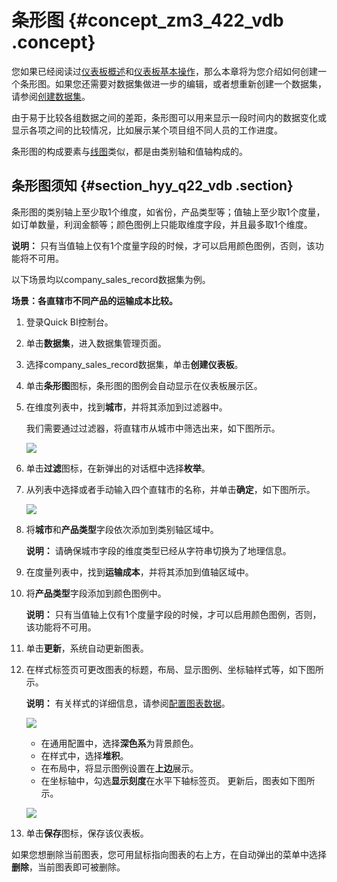 # 条形图 {#concept_zm3_422_vdb .concept}

您如果已经阅读过[仪表板概述](cn.zh-CN/快速入门/报表制作/仪表板概述.md#)和[仪表板基本操作](cn.zh-CN/快速入门/报表制作/仪表板基本操作/仪表板基本操作.md#)，那么本章将为您介绍如何创建一个条形图。如果您还需要对数据集做进一步的编辑，或者想重新创建一个数据集，请参阅[创建数据集](cn.zh-CN/快速入门/数据建模/管理数据集/创建数据集.md#)。

由于易于比较各组数据之间的差距，条形图可以用来显示一段时间内的数据变化或显示各项之间的比较情况，比如展示某个项目组不同人员的工作进度。

条形图的构成要素与[线图](cn.zh-CN/快速入门/报表制作/仪表板图表制作/线图.md#)类似，都是由类别轴和值轴构成的。

## 条形图须知 {#section_hyy_q22_vdb .section}

条形图的类别轴上至少取1个维度，如省份，产品类型等；值轴上至少取1个度量，如订单数量，利润金额等；颜色图例上只能取维度字段，并且最多取1个维度。

**说明：** 只有当值轴上仅有1个度量字段的时候，才可以启用颜色图例，否则，该功能将不可用。

以下场景均以company\_sales\_record数据集为例。

**场景：各直辖市不同产品的运输成本比较。**

1.  登录Quick BI控制台。
2.  单击**数据集**，进入数据集管理页面。
3.  选择company\_sales\_record数据集，单击**创建仪表板**。
4.  单击**条形图**图标，条形图的图例会自动显示在仪表板展示区。
5.  在维度列表中，找到**城市**，并将其添加到过滤器中。

    我们需要通过过滤器，将直辖市从城市中筛选出来，如下图所示。

    ![](http://static-aliyun-doc.oss-cn-hangzhou.aliyuncs.com/assets/img/9127/15332779241691_zh-CN.png)

6.  单击**过滤**图标，在新弹出的对话框中选择**枚举**。
7.  从列表中选择或者手动输入四个直辖市的名称，并单击**确定**，如下图所示。

    ![](http://static-aliyun-doc.oss-cn-hangzhou.aliyuncs.com/assets/img/9127/15332779251692_zh-CN.png)

8.  将**城市**和**产品类型**字段依次添加到类别轴区域中。

    **说明：** 请确保城市字段的维度类型已经从字符串切换为了地理信息。

9.  在度量列表中，找到**运输成本**，并将其添加到值轴区域中。
10. 将**产品类型**字段添加到颜色图例中。

    **说明：** 只有当值轴上仅有1个度量字段的时候，才可以启用颜色图例，否则，该功能将不可用。

11. 单击**更新**，系统自动更新图表。
12. 在样式标签页可更改图表的标题，布局、显示图例、坐标轴样式等，如下图所示。

    **说明：** 有关样式的详细信息，请参阅[配置图表数据](cn.zh-CN/快速入门/报表制作/仪表板基本操作/配置图表数据.md#)。

    ![](http://static-aliyun-doc.oss-cn-hangzhou.aliyuncs.com/assets/img/9127/15332779251693_zh-CN.png)

    -   在通用配置中，选择**深色系**为背景颜色。
    -   在样式中，选择**堆积**。
    -   在布局中，将显示图例设置在**上边**展示。
    -   在坐标轴中，勾选**显示刻度**在水平下轴标签页。
    更新后，图表如下图所示。

    ![](http://static-aliyun-doc.oss-cn-hangzhou.aliyuncs.com/assets/img/9127/15332779251695_zh-CN.png)

13. 单击**保存**图标，保存该仪表板。

如果您想删除当前图表，您可用鼠标指向图表的右上方，在自动弹出的菜单中选择**删除**，当前图表即可被删除。

